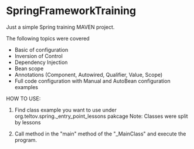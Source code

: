 # SpringFrameworkTraining

Just a simple Spring training MAVEN project. 

The following topics were covered

- Basic of configuration
- Inversion of Control
- Dependency Injection
- Bean scope
- Annotations (Component, Autowired, Qualifier, Value, Scope)
- Full code configuration with Manual and AutoBean configuration examples


HOW TO USE: 

1. Find class example you want to use under org.teltov.spring._entry_point_lessons pakcage
  Note: Classes were split by lessons
  
2. Call method in the "main" method of the "_MainClass" and execute the program. 

